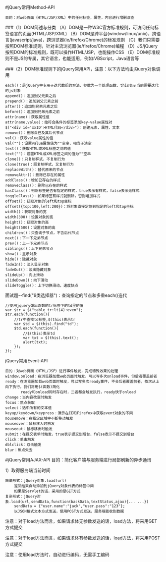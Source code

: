 #jQuery常用Method-API

    目的：对web页面（HTML/JSP/XML）中的任何标签，属性，内容进行增删改查
   
###（1）DOM简述与分类
	（A）DOM是一种W3C官方标准规则，可访问任何标签语言的页面(HTML/JSP/XML)
	（B）DOM是跨平台(window/linux/unix)，跨语言(javascript/java)，跨浏览器(ie/firefox/Chrome)的标准规则	
	（C）我们只需要按照DOM标准规则，针对主流浏览器(ie/firefox/Chrome)编程
	（D）JS/jQuery按照DOM的标准规则，既可以操作HTML/JSP，也能操作CSS
	（E）DOM标准规则不是JS的专属，其它语言，也能适用，例如:VBScript，Java语言等

###（2）DOM标准规则下的jQuery常用API，注意：以下方法均由jQuery对象调用
   
	each()：是jQuery中专用于迭代数组的方法，参数为一个处理函数，this表示当前需要迭代的js对象
	append()：追加到父元素之后
	prepend()：追加到父元素之前
	after()：追加到兄弟元素之后
	before()：追加到兄弟元素之前 
	attr(name)：获取属性值
	attr(name,value)：给符合条件的标签添加key-value属性对 
	$("<div id='xxID'>HTML代码</div>")：创建元素，属性，文本  
	remove()：删除自已及其后代节点  
	val()：获取value属性的值
	val("")：设置value属性值为""空串，相当于清空
	text()：获取HTML或XML标签之间的值
	text("")：设置HTML或XML标签之间的值为""空串 
	clone()：只复制样式，不复制行为
	clone(true)：既复制样式，又复制行为
	replaceWith()：替代原来的节点
	removeAttr()：删除已存在的属性
	addClass()：增加已存在的样式
	removeClass()：删除已存在的样式
	hasClass()：判断标签是否有指定的样式，true表示有样式，false表示无样式
	toggleClass()：如果标签有样式就删除，否则增加样式
	offset()：获取对象的left和top坐标
	offset({top:100,left:200})：将对象直接定位到指定的left和top坐标
	width()：获取对象的宽
	width(300)：设置对象的宽
	height()：获取对象的高
	height(500)：设置对象的高
	children()：只查询子节点，不含后代节点
	next()：下一下兄弟节点
	prev()：上一下兄弟节点
	siblings()：上下兄弟节点
	show()：显示对象
	hide()：隐藏对象
	fadeIn()：淡入显示对象
	fadeOut()：淡出隐藏对象
	slideUp()：向上滑动
	slideDown()：向下滑动
	slideToggle()：上下切换滑动，速度快点
        
面试题--find("9类选择器")：查询指定的节点和多重each()迭代
        
	//使用jquery弹出奇数的tr标签下的td里的值
	var $tr = $("table tr:lt(4):even");
	$tr.each(function(){
		//tr中查找td标签,$(this)表示tr
		var $td = $(this).find("td");
		$td.each(function(){
			//$(this)表示td
			var txt = $(this).text();
			alert(txt);
		});
	});
	
jQuery常用Event-API

    目的：对web页面（HTML/JSP）进行事件触发，完成特殊效果的处理
    window.onload：在浏览器加载web页面时触发，可以写多次onload事件，但后者覆盖前者
    ready：在浏览器加载web页面时触发，可以写多次ready事件，不会后者覆盖前者，依次从上向下执行，我们常用$(函数)简化
	       ready和onload同时存在时，二者都会触发执行，ready快于onload
    change：当内容改变时触发
    focus：焦点获取
    select：选中所有的文本值
    keyup/keydown/keypress：演示在IE和Firefox中获取event对象的不同
    mousemove：在指定区域中不断移动触发
    mouseover：鼠标移入时触发
    mouseout：鼠标移出时触发
    submit：在提交表单时触发，true表示提交到后台，false表示不提交到后台
    click：单击触发
    dblclick：双击触发
    blur：焦点失去	

#jQuery常用AJAX-API 
目的：简化客户端与服务端进行局部刷新的异步通讯

1）取得服务端当前时间

	简单形式：jQuery对象.load(url)
		返回结果自动添加到jQuery对象代表的标签中间
		如果是Servlet的话，采用的是GET方式
	复杂形式：jQuery对象.load(url,sendData,function(backData,textStatus,ajax){... ...})
		sendData = {"user.name":"jack","user.pass":"123"}; 
 		以JSON格式文本方式发送，使用POST方式发送，服务端能收到数据
注意：对于load方法而言，如果请求体无参数发送的话，load方法，将采用GET方式提交

注意：对于load方法而言，如果请求体有参数发送的话，load方法，将采用POST方式提交

注意：使用load方法时，自动进行编码，无需手工编码


